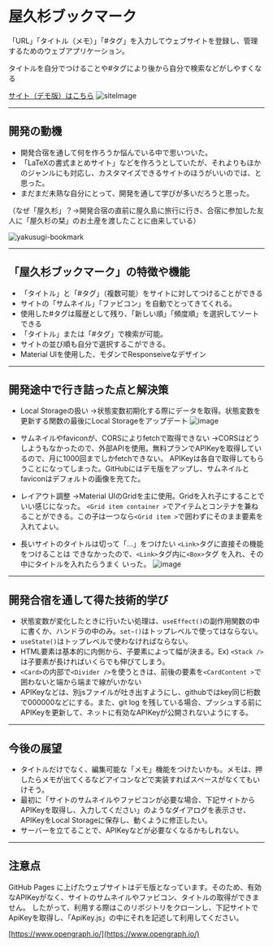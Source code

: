 # 屋久杉ブックマーク

「URL」「タイトル（メモ）」「#タグ」を入力してウェブサイトを登録し、管理するためのウェブアプリケーション。

タイトルを自分でつけることや#タグにより後から自分で検索などがしやすくなる

[サイト（デモ版）はこちら](https://haru960197.github.io/YakusugiBookmark/)
![siteImage](https://github.com/haru960197/YakusugiBookmark/assets/124692504/ab8ffdab-fb87-4722-bdbf-939d7ab000d1)

***

## 開発の動機

- 開発合宿を通して何を作ろうか悩んでいる中で思いついた。
- 「LaTeXの書式まとめサイト」などを作ろうとしていたが、それよりもほかのジャンルにも対応し、カスタマイズできるサイトのほうがいいのでは、と思った。
- まだまだ未熟な自分にとって、開発を通して学びが多いだろうと思った。

（なぜ「屋久杉」？→開発合宿の直前に屋久島に旅行に行き、合宿に参加した友人に「屋久杉の栞」のお土産を渡したことに由来している）

![yakusugi-bookmark](https://github.com/haru960197/YakusugiBookmark/assets/124692504/47ceccbe-743d-47cb-812d-b2355302320b)

***

## 「屋久杉ブックマーク」の特徴や機能

- 「タイトル」と「#タグ」（複数可能）をサイトに対してつけることができる
- サイトの「サムネイル」「ファビコン」を自動でとってきてくれる。
- 使用した#タグは履歴として残り、「新しい順」「頻度順」を選択してソートできる
- 「タイトル」または「#タグ」で検索が可能。
- サイトの並び順も自分で選択するこができる。
- Material UIを使用した、モダンでResponseiveなデザイン

***

## 開発途中で行き詰った点と解決策

- Local Storageの扱い
→状態変数初期化する際にデータを取得。状態変数を更新する関数の最後にLocal Storageをアップデート
![image](https://github.com/haru960197/YakusugiBookmark/assets/124692504/973c86a2-6bbc-4c1e-bf17-cf45a92fd359)

- サムネイルやfaviconが、CORSによりfetchで取得できない
→CORSはどうしようもなかったので、外部APIを使用。無料プランでAPIKeyを取得しているので、月に1000回までしかfetchできない。
APIKeyは各自で取得してもらうことになってしまった。GitHubにはデモ版をアップし、サムネイルとfaviconはデフォルトの画像を充てた。

- レイアウト調整
→Material UIのGridを主に使用。Gridを入れ子にすることでいい感じになった。
`<Grid item container >`でアイテムとコンテナを兼ねることができる。この子は一つなら`<Grid item >`で囲わずにそのまま要素を入れてよい。

- 長いサイトのタイトルは切って「…」をつけたい
`<Link>`タグに直接その機能をつけることは
できなかったので、`<Link>`タグ内に`<Box>`タグ
を入れ、その中にタイトルを入れたらうまく
いった。
![image](https://github.com/haru960197/YakusugiBookmark/assets/124692504/0e5bad20-417d-4f31-b96f-b050f5179670)

***

## 開発合宿を通して得た技術的学び

- 状態変数が変化したときに行いたい処理は、`useEffect()`の副作用関数の中に書くか、ハンドラの中のみ。`set~()`はトップレベルで使ってはならない。
- `useState()`はトップレベルで使わなければならない。
- HTML要素は基本的に内側から、子要素によって幅が決まる。Ex) `<Stack />`は子要素が長ければいくらでも伸びてしまう。
- `<Card>`の内部で`<Divider />`を使うときは、前後の要素を`<CardContent >`で囲わないと端から端まで線がいかない
- APIKeyなどは、別jsファイルが吐き出すようにし、githubではkey同じ桁数で000000などにする。また、git log を残している場合、プッシュする前にAPIKeyを更新して、ネットに有効なAPIKeyが公開されないようにする。

***

## 今後の展望

- タイトルだけでなく、編集可能な「メモ」機能をつけたいかも。メモは、押したらメモが出てくるなどアイコンなどで実装すればスペースがなくてもいけそう。
- 最初に「サイトのサムネイルやファビコンが必要な場合、下記サイトからAPIKeyを取得し、入力してください」のようなダイアログを表示させ、APIKeyをLocal Storageに保存し、動くように修正したい。
- サーバーを立てることで、APIKeyなどが必要なくなるかもしれない。

***

## 注意点

GitHub Pages に上げたウェブサイトはデモ版となっています。そのため、有効なAPIKeyがなく、サイトのサムネイルやファビコン、タイトルの取得ができません。
したがって、利用する際はこのリポジトリをクローンし、下記サイトでApiKeyを取得し、「ApiKey.js」の中にそれを記述して利用してください。

[https://www.opengraph.io/](https://www.opengraph.io/)
